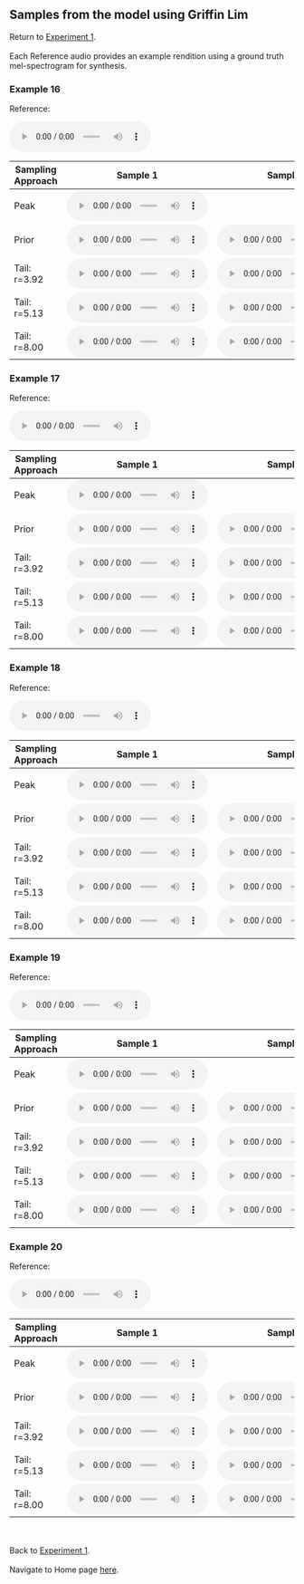 <!-- exp 1a -->

## Samples from the model using Griffin Lim

Return to [Experiment 1](https://ljlj9.github.io/mscproject/experiment_1a_test.html).
<br><br>
Each Reference audio provides an example rendition using a ground truth mel-spectrogram for synthesis.

### Example 16

Reference:          
<p><audio src="Exp1Test/Example16/reference.wav" controls style="width: 250px;"></audio></p>

| Sampling Approach | Sample 1 | Sample 2 | Sample 3 | Sample 4 | Sample 5 |
| --- | --- | --- | --- | --- | --- |
| Peak  | <audio src="Exp1Test/Example16/peak/sample_1.wav" controls style="width: 250px;"></audio> | | | | |
| Prior | <audio src="Exp1Test/Example16/prior/sample_1.wav" controls style="width: 250px;"></audio> | <audio src="Exp1Test/Example16/prior/sample_2.wav" controls style="width: 250px;"></audio> | <audio src="Exp1Test/Example16/prior/sample_3.wav" controls style="width: 250px;"></audio> | <audio src="Exp1Test/Example16/prior/sample_4.wav" controls style="width: 250px;"></audio> | <audio src="Exp1Test/Example16/prior/sample_5.wav" controls style="width: 250px;"></audio> |
| Tail: r=3.92 | <audio src="Exp1Test/Example16/tail392/sample_1.wav" controls style="width: 250px;"></audio> | <audio src="Exp1Test/Example16/tail392/sample_2.wav" controls style="width: 250px;"></audio> | <audio src="Exp1Test/Example16/tail392/sample_3.wav" controls style="width: 250px;"></audio> | <audio src="Exp1Test/Example16/tail392/sample_4.wav" controls style="width: 250px;"></audio> | <audio src="Exp1Test/Example16/tail392/sample_5.wav" controls style="width: 250px;"></audio> |
| Tail: r=5.13 | <audio src="Exp1Test/Example16/tail513/sample_1.wav" controls style="width: 250px;"></audio> | <audio src="Exp1Test/Example16/tail513/sample_2.wav" controls style="width: 250px;"></audio> | <audio src="Exp1Test/Example16/tail513/sample_3.wav" controls style="width: 250px;"></audio> | <audio src="Exp1Test/Example16/tail513/sample_4.wav" controls style="width: 250px;"></audio> | <audio src="Exp1Test/Example16/tail513/sample_5.wav" controls style="width: 250px;"></audio> |
| Tail: r=8.00 | <audio src="Exp1Test/Example16/tail8/sample_1.wav" controls style="width: 250px;"></audio> | <audio src="Exp1Test/Example16/tail8/sample_2.wav" controls style="width: 250px;"></audio> | <audio src="Exp1Test/Example16/tail8/sample_3.wav" controls style="width: 250px;"></audio> | <audio src="Exp1Test/Example16/tail8/sample_4.wav" controls style="width: 250px;"></audio> | <audio src="Exp1Test/Example16/tail8/sample_5.wav" controls style="width: 250px;"></audio> |

### Example 17

Reference:          
<p><audio src="Exp1Test/Example17/reference.wav" controls style="width: 250px;"></audio></p>

| Sampling Approach | Sample 1 | Sample 2 | Sample 3 | Sample 4 | Sample 5 |
| --- | --- | --- | --- | --- | --- |
| Peak  | <audio src="Exp1Test/Example17/peak/sample_1.wav" controls style="width: 250px;"></audio> | | | | |
| Prior | <audio src="Exp1Test/Example17/prior/sample_1.wav" controls style="width: 250px;"></audio> | <audio src="Exp1Test/Example17/prior/sample_2.wav" controls style="width: 250px;"></audio> | <audio src="Exp1Test/Example17/prior/sample_3.wav" controls style="width: 250px;"></audio> | <audio src="Exp1Test/Example17/prior/sample_4.wav" controls style="width: 250px;"></audio> | <audio src="Exp1Test/Example17/prior/sample_5.wav" controls style="width: 250px;"></audio> |
| Tail: r=3.92 | <audio src="Exp1Test/Example17/tail392/sample_1.wav" controls style="width: 250px;"></audio> | <audio src="Exp1Test/Example17/tail392/sample_2.wav" controls style="width: 250px;"></audio> | <audio src="Exp1Test/Example17/tail392/sample_3.wav" controls style="width: 250px;"></audio> | <audio src="Exp1Test/Example17/tail392/sample_4.wav" controls style="width: 250px;"></audio> | <audio src="Exp1Test/Example17/tail392/sample_5.wav" controls style="width: 250px;"></audio> |
| Tail: r=5.13 | <audio src="Exp1Test/Example17/tail513/sample_1.wav" controls style="width: 250px;"></audio> | <audio src="Exp1Test/Example17/tail513/sample_2.wav" controls style="width: 250px;"></audio> | <audio src="Exp1Test/Example17/tail513/sample_3.wav" controls style="width: 250px;"></audio> | <audio src="Exp1Test/Example17/tail513/sample_4.wav" controls style="width: 250px;"></audio> | <audio src="Exp1Test/Example17/tail513/sample_5.wav" controls style="width: 250px;"></audio> |
| Tail: r=8.00 | <audio src="Exp1Test/Example17/tail8/sample_1.wav" controls style="width: 250px;"></audio> | <audio src="Exp1Test/Example17/tail8/sample_2.wav" controls style="width: 250px;"></audio> | <audio src="Exp1Test/Example17/tail8/sample_3.wav" controls style="width: 250px;"></audio> | <audio src="Exp1Test/Example17/tail8/sample_4.wav" controls style="width: 250px;"></audio> | <audio src="Exp1Test/Example17/tail8/sample_5.wav" controls style="width: 250px;"></audio> |

### Example 18

Reference:          
<p><audio src="Exp1Test/Example18/reference.wav" controls style="width: 250px;"></audio></p>

| Sampling Approach | Sample 1 | Sample 2 | Sample 3 | Sample 4 | Sample 5 |
| --- | --- | --- | --- | --- | --- |
| Peak  | <audio src="Exp1Test/Example18/peak/sample_1.wav" controls style="width: 250px;"></audio> | | | | |
| Prior | <audio src="Exp1Test/Example18/prior/sample_1.wav" controls style="width: 250px;"></audio> | <audio src="Exp1Test/Example18/prior/sample_2.wav" controls style="width: 250px;"></audio> | <audio src="Exp1Test/Example18/prior/sample_3.wav" controls style="width: 250px;"></audio> | <audio src="Exp1Test/Example18/prior/sample_4.wav" controls style="width: 250px;"></audio> | <audio src="Exp1Test/Example18/prior/sample_5.wav" controls style="width: 250px;"></audio> |
| Tail: r=3.92 | <audio src="Exp1Test/Example18/tail392/sample_1.wav" controls style="width: 250px;"></audio> | <audio src="Exp1Test/Example18/tail392/sample_2.wav" controls style="width: 250px;"></audio> | <audio src="Exp1Test/Example18/tail392/sample_3.wav" controls style="width: 250px;"></audio> | <audio src="Exp1Test/Example18/tail392/sample_4.wav" controls style="width: 250px;"></audio> | <audio src="Exp1Test/Example18/tail392/sample_5.wav" controls style="width: 250px;"></audio> |
| Tail: r=5.13 | <audio src="Exp1Test/Example18/tail513/sample_1.wav" controls style="width: 250px;"></audio> | <audio src="Exp1Test/Example18/tail513/sample_2.wav" controls style="width: 250px;"></audio> | <audio src="Exp1Test/Example18/tail513/sample_3.wav" controls style="width: 250px;"></audio> | <audio src="Exp1Test/Example18/tail513/sample_4.wav" controls style="width: 250px;"></audio> | <audio src="Exp1Test/Example18/tail513/sample_5.wav" controls style="width: 250px;"></audio> |
| Tail: r=8.00 | <audio src="Exp1Test/Example18/tail8/sample_1.wav" controls style="width: 250px;"></audio> | <audio src="Exp1Test/Example18/tail8/sample_2.wav" controls style="width: 250px;"></audio> | <audio src="Exp1Test/Example18/tail8/sample_3.wav" controls style="width: 250px;"></audio> | <audio src="Exp1Test/Example18/tail8/sample_4.wav" controls style="width: 250px;"></audio> | <audio src="Exp1Test/Example18/tail8/sample_5.wav" controls style="width: 250px;"></audio> |

### Example 19

Reference:          
<p><audio src="Exp1Test/Example19/reference.wav" controls style="width: 250px;"></audio></p>

| Sampling Approach | Sample 1 | Sample 2 | Sample 3 | Sample 4 | Sample 5 |
| --- | --- | --- | --- | --- | --- |
| Peak  | <audio src="Exp1Test/Example19/peak/sample_1.wav" controls style="width: 250px;"></audio> | | | | |
| Prior | <audio src="Exp1Test/Example19/prior/sample_1.wav" controls style="width: 250px;"></audio> | <audio src="Exp1Test/Example19/prior/sample_2.wav" controls style="width: 250px;"></audio> | <audio src="Exp1Test/Example19/prior/sample_3.wav" controls style="width: 250px;"></audio> | <audio src="Exp1Test/Example19/prior/sample_4.wav" controls style="width: 250px;"></audio> | <audio src="Exp1Test/Example19/prior/sample_5.wav" controls style="width: 250px;"></audio> |
| Tail: r=3.92 | <audio src="Exp1Test/Example19/tail392/sample_1.wav" controls style="width: 250px;"></audio> | <audio src="Exp1Test/Example19/tail392/sample_2.wav" controls style="width: 250px;"></audio> | <audio src="Exp1Test/Example19/tail392/sample_3.wav" controls style="width: 250px;"></audio> | <audio src="Exp1Test/Example19/tail392/sample_4.wav" controls style="width: 250px;"></audio> | <audio src="Exp1Test/Example19/tail392/sample_5.wav" controls style="width: 250px;"></audio> |
| Tail: r=5.13 | <audio src="Exp1Test/Example19/tail513/sample_1.wav" controls style="width: 250px;"></audio> | <audio src="Exp1Test/Example19/tail513/sample_2.wav" controls style="width: 250px;"></audio> | <audio src="Exp1Test/Example19/tail513/sample_3.wav" controls style="width: 250px;"></audio> | <audio src="Exp1Test/Example19/tail513/sample_4.wav" controls style="width: 250px;"></audio> | <audio src="Exp1Test/Example19/tail513/sample_5.wav" controls style="width: 250px;"></audio> |
| Tail: r=8.00 | <audio src="Exp1Test/Example19/tail8/sample_1.wav" controls style="width: 250px;"></audio> | <audio src="Exp1Test/Example19/tail8/sample_2.wav" controls style="width: 250px;"></audio> | <audio src="Exp1Test/Example19/tail8/sample_3.wav" controls style="width: 250px;"></audio> | <audio src="Exp1Test/Example19/tail8/sample_4.wav" controls style="width: 250px;"></audio> | <audio src="Exp1Test/Example19/tail8/sample_5.wav" controls style="width: 250px;"></audio> |

### Example 20

Reference:          
<p><audio src="Exp1Test/Example20/reference.wav" controls style="width: 250px;"></audio></p>

| Sampling Approach | Sample 1 | Sample 2 | Sample 3 | Sample 4 | Sample 5 |
| --- | --- | --- | --- | --- | --- |
| Peak  | <audio src="Exp1Test/Example20/peak/sample_1.wav" controls style="width: 250px;"></audio> | | | | |
| Prior | <audio src="Exp1Test/Example20/prior/sample_1.wav" controls style="width: 250px;"></audio> | <audio src="Exp1Test/Example20/prior/sample_2.wav" controls style="width: 250px;"></audio> | <audio src="Exp1Test/Example20/prior/sample_3.wav" controls style="width: 250px;"></audio> | <audio src="Exp1Test/Example20/prior/sample_4.wav" controls style="width: 250px;"></audio> | <audio src="Exp1Test/Example20/prior/sample_5.wav" controls style="width: 250px;"></audio> |
| Tail: r=3.92 | <audio src="Exp1Test/Example20/tail392/sample_1.wav" controls style="width: 250px;"></audio> | <audio src="Exp1Test/Example20/tail392/sample_2.wav" controls style="width: 250px;"></audio> | <audio src="Exp1Test/Example20/tail392/sample_3.wav" controls style="width: 250px;"></audio> | <audio src="Exp1Test/Example20/tail392/sample_4.wav" controls style="width: 250px;"></audio> | <audio src="Exp1Test/Example20/tail392/sample_5.wav" controls style="width: 250px;"></audio> |
| Tail: r=5.13 | <audio src="Exp1Test/Example20/tail513/sample_1.wav" controls style="width: 250px;"></audio> | <audio src="Exp1Test/Example20/tail513/sample_2.wav" controls style="width: 250px;"></audio> | <audio src="Exp1Test/Example20/tail513/sample_3.wav" controls style="width: 250px;"></audio> | <audio src="Exp1Test/Example20/tail513/sample_4.wav" controls style="width: 250px;"></audio> | <audio src="Exp1Test/Example20/tail513/sample_5.wav" controls style="width: 250px;"></audio> |
| Tail: r=8.00 | <audio src="Exp1Test/Example20/tail8/sample_1.wav" controls style="width: 250px;"></audio> | <audio src="Exp1Test/Example20/tail8/sample_2.wav" controls style="width: 250px;"></audio> | <audio src="Exp1Test/Example20/tail8/sample_3.wav" controls style="width: 250px;"></audio> | <audio src="Exp1Test/Example20/tail8/sample_4.wav" controls style="width: 250px;"></audio> | <audio src="Exp1Test/Example20/tail8/sample_5.wav" controls style="width: 250px;"></audio> |

<br><br>
Back to [Experiment 1](https://ljlj9.github.io/mscproject/experiment_1.html).
<br><br>
Navigate to Home page [here](https://ljlj9.github.io/mscproject/index.html).
